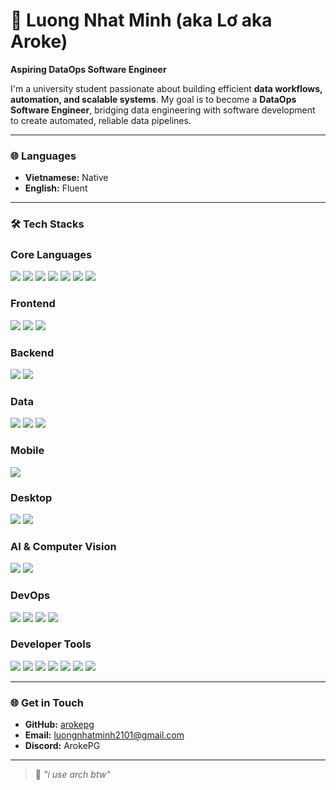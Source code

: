# 👋 Luong Nhat Minh (aka Lơ aka Aroke)

**Aspiring DataOps Software Engineer**

I'm a university student passionate about building efficient **data workflows, automation, and scalable systems**. My goal is to become a **DataOps Software Engineer**, bridging data engineering with software development to create automated, reliable data pipelines.

---

### 🌐 Languages
- **Vietnamese:** Native
- **English:** Fluent

---

### 🛠️ Tech Stacks

### Core Languages
<img src="https://img.shields.io/badge/Python-3776AB?style=for-the-badge&logo=python&logoColor=white"> <img src="https://img.shields.io/badge/C%2B%2B-00599C?style=for-the-badge&logo=c%2B%2B&logoColor=white"> <img src="https://img.shields.io/badge/C-A8B9CC?style=for-the-badge&logo=c&logoColor=white"> <img src="https://img.shields.io/badge/Rust-000000?style=for-the-badge&logo=rust&logoColor=white"> <img src="https://img.shields.io/badge/Haskell-5D4F85?style=for-the-badge&logo=haskell&logoColor=white"> <img src="https://img.shields.io/badge/JavaScript-F7DF1E?style=for-the-badge&logo=javascript&logoColor=black"> <img src="https://img.shields.io/badge/TypeScript-007ACC?style=for-the-badge&logo=typescript&logoColor=white">

### Frontend
<img src="https://img.shields.io/badge/React-61DAFB?style=for-the-badge&logo=react&logoColor=black"> <img src="https://img.shields.io/badge/Next.js-000000?style=for-the-badge&logo=nextdotjs&logoColor=white"> <img src="https://img.shields.io/badge/tailwindcss-%2338B2AC.svg?style=for-the-badge&logo=tailwind-css&logoColor=white">

### Backend
<img src="https://img.shields.io/badge/Node.js-43853D?style=for-the-badge&logo=node.js&logoColor=white"> <img src="https://img.shields.io/badge/Firebase-FFCA28?style=for-the-badge&logo=firebase&logoColor=black">

### Data
<img src="https://img.shields.io/badge/Apache_Airflow-007CEE?style=for-the-badge&logo=apache-airflow&logoColor=white"> <img src="https://img.shields.io/badge/PostgreSQL-316192?style=for-the-badge&logo=postgresql&logoColor=white"> <img src="https://img.shields.io/badge/MongoDB-47A248?style=for-the-badge&logo=mongodb&logoColor=white">

### Mobile
<img src="https://img.shields.io/badge/React_Native-61DAFB?style=for-the-badge&logo=react&logoColor=black">

### Desktop
<img src="https://img.shields.io/badge/GTK-5282AA?style=for-the-badge&logo=gtk&logoColor=white"> <img src="https://img.shields.io/badge/Electron-47848F?style=for-the-badge&logo=electron&logoColor=white">

### AI & Computer Vision
<img src="https://img.shields.io/badge/TensorFlow-FF6F00?style=for-the-badge&logo=tensorflow&logoColor=white"> <img src="https://img.shields.io/badge/OpenCV-5C3EE8?style=for-the-badge&logo=opencv&logoColor=white">

### DevOps
<img src="https://img.shields.io/badge/Docker-2496ED?style=for-the-badge&logo=docker&logoColor=white"> <img src="https://img.shields.io/badge/GitHub_Actions-2088FF?style=for-the-badge&logo=github-actions&logoColor=white"> <img src="https://img.shields.io/badge/Bash-1F425F?style=for-the-badge&logo=gnu-bash&logoColor=white"> <img src="https://img.shields.io/badge/GoogleCloud-4285F4?style=for-the-badge&logo=google-cloud&logoColor=white"> 

### Developer Tools
<img src="https://img.shields.io/badge/Linux-FCC624?style=for-the-badge&logo=linux&logoColor=black"> <img src="https://img.shields.io/badge/Git-F05032?style=for-the-badge&logo=git&logoColor=white"> <img src="https://img.shields.io/badge/Figma-F24E1E?style=for-the-badge&logo=figma&logoColor=white"> <img src="https://img.shields.io/badge/Neovim-%235cddcf.svg?style=for-the-badge&logo=neovim&logoColor=black"> <img src="https://img.shields.io/badge/Vim-%2311AB73.svg?style=for-the-badge&logo=vim&logoColor=white"> <img src="https://img.shields.io/badge/Sublime_Text-FF9800?style=for-the-badge&logo=sublime-text&logoColor=white"> <img src="https://img.shields.io/badge/Visual_Studio_Code-007ACC?style=for-the-badge&logo=visual-studio-code&logoColor=white">

---

### 🌐 Get in Touch
- **GitHub:** [arokepg](https://github.com/arokepg)
- **Email:** luongnhatminh2101@gmail.com
- **Discord:** ArokePG

---

> 🧠 *"i use arch btw"*
